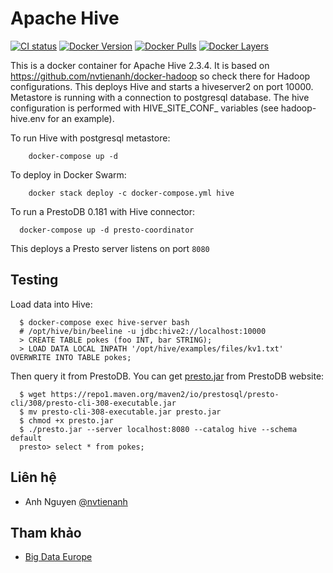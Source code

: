 # Apache Hive
[![CI status](https://github.com/nvtienanh/docker-hive/workflows/CI/badge.svg?branch=2.3.4-debian)](https://github.com/nvtienanh/docker-hive/actions?query=branch%3A+branch%3A2.3.4-debian++)
[![Docker Version](https://images.microbadger.com/badges/version/nvtienanh/hive:2.3.4-debian.svg)](https://hub.docker.com/r/nvtienanh/hive/)
[![Docker Pulls](https://img.shields.io/docker/pulls/nvtienanh/hive)](https://hub.docker.com/r/nvtienanh/hive/)
[![Docker Layers](https://img.shields.io/microbadger/layers/nvtienanh/hive/2.3.4-debian)](https://hub.docker.com/r/nvtienanh/hive/)

This is a docker container for Apache Hive 2.3.4. It is based on https://github.com/nvtienanh/docker-hadoop so check there for Hadoop configurations.
This deploys Hive and starts a hiveserver2 on port 10000.
Metastore is running with a connection to postgresql database.
The hive configuration is performed with HIVE_SITE_CONF_ variables (see hadoop-hive.env for an example).

To run Hive with postgresql metastore:
```
    docker-compose up -d
```

To deploy in Docker Swarm:
```
    docker stack deploy -c docker-compose.yml hive
```

To run a PrestoDB 0.181 with Hive connector:

```
  docker-compose up -d presto-coordinator
```

This deploys a Presto server listens on port `8080`

## Testing
Load data into Hive:
```
  $ docker-compose exec hive-server bash
  # /opt/hive/bin/beeline -u jdbc:hive2://localhost:10000
  > CREATE TABLE pokes (foo INT, bar STRING);
  > LOAD DATA LOCAL INPATH '/opt/hive/examples/files/kv1.txt' OVERWRITE INTO TABLE pokes;
```

Then query it from PrestoDB. You can get [presto.jar](https://prestosql.io/docs/current/installation/cli.html) from PrestoDB website:
```
  $ wget https://repo1.maven.org/maven2/io/prestosql/presto-cli/308/presto-cli-308-executable.jar
  $ mv presto-cli-308-executable.jar presto.jar
  $ chmod +x presto.jar
  $ ./presto.jar --server localhost:8080 --catalog hive --schema default
  presto> select * from pokes;
```

## Liên hệ
* Anh Nguyen [@nvtienanh](https://github.com/nvtienanh) 

## Tham khảo
* [Big Data Europe](https://github.com/big-data-europe/)
